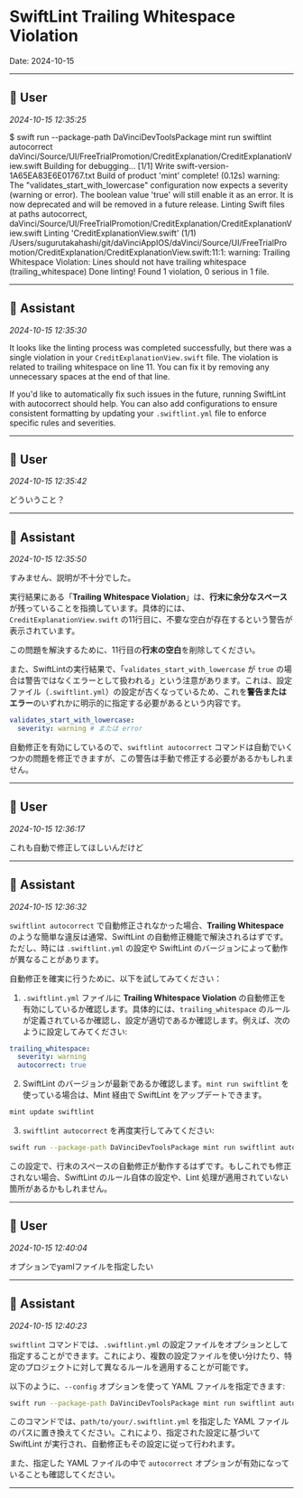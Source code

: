 # SwiftLint Trailing Whitespace Violation

Date: 2024-10-15

---

## 👤 User
*2024-10-15 12:35:25*

$ swift run --package-path DaVinciDevToolsPackage mint run swiftlint autocorrect daVinci/Source/UI/FreeTrialPromotion/CreditExplanation/CreditExplanationView.swift
Building for debugging...
[1/1] Write swift-version-1A65EA83E6E01767.txt
Build of product 'mint' complete! (0.12s)
warning: The "validates_start_with_lowercase" configuration now expects a severity (warning or error). The boolean value 'true' will still enable it as an error. It is now deprecated and will be removed in a future release.
Linting Swift files at paths autocorrect, daVinci/Source/UI/FreeTrialPromotion/CreditExplanation/CreditExplanationView.swift
Linting 'CreditExplanationView.swift' (1/1)
/Users/sugurutakahashi/git/daVinciAppIOS/daVinci/Source/UI/FreeTrialPromotion/CreditExplanation/CreditExplanationView.swift:11:1: warning: Trailing Whitespace Violation: Lines should not have trailing whitespace (trailing_whitespace)
Done linting! Found 1 violation, 0 serious in 1 file.

---

## 🤖 Assistant
*2024-10-15 12:35:30*

It looks like the linting process was completed successfully, but there was a single violation in your `CreditExplanationView.swift` file. The violation is related to trailing whitespace on line 11. You can fix it by removing any unnecessary spaces at the end of that line.

If you'd like to automatically fix such issues in the future, running SwiftLint with autocorrect should help. You can also add configurations to ensure consistent formatting by updating your `.swiftlint.yml` file to enforce specific rules and severities.

---

## 👤 User
*2024-10-15 12:35:42*

どういうこと？

---

## 🤖 Assistant
*2024-10-15 12:35:50*

すみません、説明が不十分でした。

実行結果にある「**Trailing Whitespace Violation**」は、**行末に余分なスペース**が残っていることを指摘しています。具体的には、`CreditExplanationView.swift` の11行目に、不要な空白が存在するという警告が表示されています。

この問題を解決するために、11行目の**行末の空白**を削除してください。

また、SwiftLintの実行結果で、「`validates_start_with_lowercase` が `true` の場合は警告ではなくエラーとして扱われる」という注意があります。これは、設定ファイル（`.swiftlint.yml`）の設定が古くなっているため、これを**警告またはエラー**のいずれかに明示的に指定する必要があるという内容です。

```yaml
validates_start_with_lowercase:
  severity: warning # または error
```

自動修正を有効にしているので、`swiftlint autocorrect` コマンドは自動でいくつかの問題を修正できますが、この警告は手動で修正する必要があるかもしれません。

---

## 👤 User
*2024-10-15 12:36:17*

これも自動で修正してほしいんだけど

---

## 🤖 Assistant
*2024-10-15 12:36:32*

`swiftlint autocorrect` で自動修正されなかった場合、**Trailing Whitespace** のような簡単な違反は通常、SwiftLint の自動修正機能で解決されるはずです。ただし、時には `.swiftlint.yml` の設定や SwiftLint のバージョンによって動作が異なることがあります。

自動修正を確実に行うために、以下を試してみてください：

1. `.swiftlint.yml` ファイルに **Trailing Whitespace Violation** の自動修正を有効にしているか確認します。具体的には、`trailing_whitespace` のルールが定義されているか確認し、設定が適切であるか確認します。例えば、次のように設定してみてください:

```yaml
trailing_whitespace:
  severity: warning
  autocorrect: true
```

2. SwiftLint のバージョンが最新であるか確認します。`mint run swiftlint` を使っている場合は、Mint 経由で SwiftLint をアップデートできます。

```bash
mint update swiftlint
```

3. `swiftlint autocorrect` を再度実行してみてください:

```bash
swift run --package-path DaVinciDevToolsPackage mint run swiftlint autocorrect daVinci/Source/UI/FreeTrialPromotion/CreditExplanation/CreditExplanationView.swift
```

この設定で、行末のスペースの自動修正が動作するはずです。もしこれでも修正されない場合、SwiftLint のルール自体の設定や、Lint 処理が適用されていない箇所があるかもしれません。

---

## 👤 User
*2024-10-15 12:40:04*

オプションでyamlファイルを指定したい

---

## 🤖 Assistant
*2024-10-15 12:40:23*

`swiftlint` コマンドでは、`.swiftlint.yml` の設定ファイルをオプションとして指定することができます。これにより、複数の設定ファイルを使い分けたり、特定のプロジェクトに対して異なるルールを適用することが可能です。

以下のように、`--config` オプションを使って YAML ファイルを指定できます:

```bash
swift run --package-path DaVinciDevToolsPackage mint run swiftlint autocorrect --config path/to/your/.swiftlint.yml daVinci/Source/UI/FreeTrialPromotion/CreditExplanation/CreditExplanationView.swift
```

このコマンドでは、`path/to/your/.swiftlint.yml` を指定した YAML ファイルのパスに置き換えてください。これにより、指定された設定に基づいて SwiftLint が実行され、自動修正もその設定に従って行われます。

また、指定した YAML ファイルの中で `autocorrect` オプションが有効になっていることも確認してください。

---
